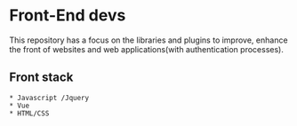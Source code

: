 # Front-End devs   
  This repository has a focus on the libraries and plugins to improve, enhance the front of websites and web applications(with authentication processes).  
  ## Front stack  
    * Javascript /Jquery
    * Vue
    * HTML/CSS
